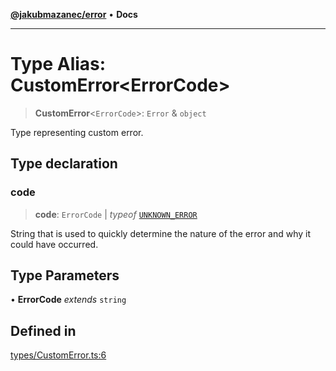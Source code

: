 [**@jakubmazanec/error**](../README.md) • **Docs**

---

# Type Alias: CustomError\<ErrorCode\>

> **CustomError**\<`ErrorCode`\>: `Error` & `object`

Type representing custom error.

## Type declaration

### code

> **code**: `ErrorCode` \| _typeof_ [`UNKNOWN_ERROR`](../variables/UNKNOWN_ERROR.md)

String that is used to quickly determine the nature of the error and why it could have occurred.

## Type Parameters

• **ErrorCode** _extends_ `string`

## Defined in

[types/CustomError.ts:6](https://github.com/jakubmazanec/tools/blob/28bd44b020b25cf8f9b96b5a385bb7c918cf32ab/packages/error/source/types/CustomError.ts#L6)
